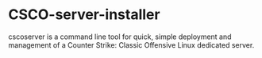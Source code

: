 # CSCO-server-installer
cscoserver is a command line tool for quick, simple deployment and management of a Counter Strike: Classic Offensive Linux dedicated server.

